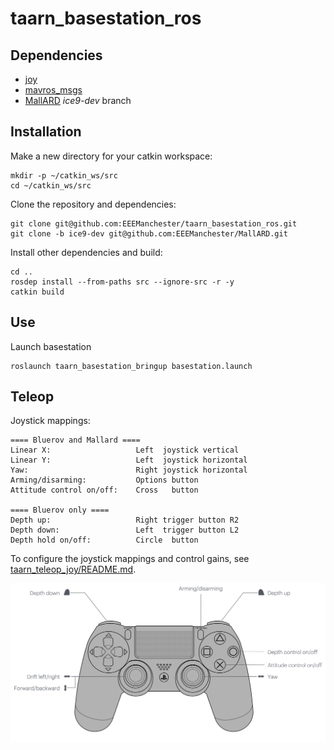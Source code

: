 # taarn_basestation_ros

## Dependencies
- [joy](https://github.com/ros-drivers/joystick_drivers)
- [mavros_msgs](https://github.com/mavlink/mavros)
- [MallARD](https://github.com/EEEManchester/MallARD/tree/ice9-dev) _ice9-dev_ branch

## Installation
Make a new directory for your catkin workspace:
```
mkdir -p ~/catkin_ws/src
cd ~/catkin_ws/src
```
Clone the repository and dependencies:
```
git clone git@github.com:EEEManchester/taarn_basestation_ros.git
git clone -b ice9-dev git@github.com:EEEManchester/MallARD.git
```
Install other dependencies and build:
```
cd ..
rosdep install --from-paths src --ignore-src -r -y
catkin build
```

## Use
Launch basestation
```
roslaunch taarn_basestation_bringup basestation.launch
```

## Teleop
Joystick mappings:
```
==== Bluerov and Mallard ====
Linear X:                   Left  joystick vertical
Linear Y:                   Left  joystick horizontal
Yaw:                        Right joystick horizontal
Arming/disarming:           Options button
Attitude control on/off:    Cross   button

==== Bluerov only ====
Depth up:                   Right trigger button R2
Depth down:                 Left  trigger button L2
Depth hold on/off:          Circle  button
```

To configure the joystick mappings and control gains, see [taarn_teleop_joy/README.md](taarn_teleop_joy/README.md).

![mapping](joystick_mapping.jpg)
